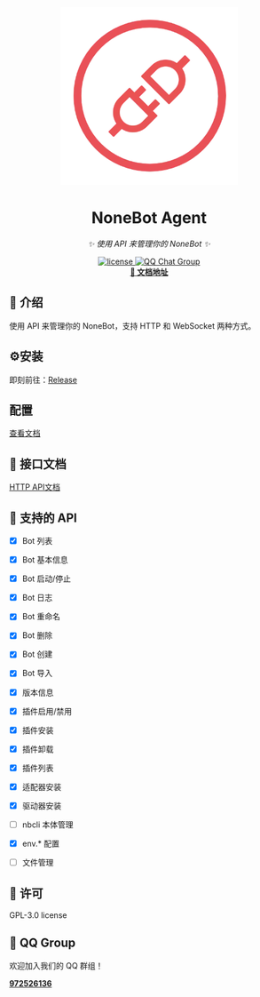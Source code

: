 <div align="center">
  <img src="img/logo.webp" alt="nonebot-flutter-gui" width="320" height="320" /><br>
<div align="center">

# NoneBot Agent
</div>

_✨ 使用 API 来管理你的 NoneBot ✨_

<a href="./LICENSE">
    <img src="https://img.shields.io/github/license/NonebotGUI/nonebot-agent.svg" alt="license">
</a>
<a href="http://qm.qq.com/cgi-bin/qm/qr?_wv=1027&k=d5JPzIUg6qjJo3E0Zz9vBeUuYNTW3ooC&authKey=xm%2F53DWfXOoz7Is3Llbc9r9E%2FB7AkSV8ERCXf7hI3e%2Fb6ra5gEhoJIfiCzZz6rCz&noverify=0&group_code=972526136">
  <img src="https://img.shields.io/badge/QQ%E7%BE%A4-972526136-orange?style=flat-square" alt="QQ Chat Group">
</a>
<br />
<a href="https://webui.nbgui.top" target="__blank">
  <strong>📖 文档地址</strong>
</a>

</div>



## 📖 介绍

使用 API 来管理你的 NoneBot，支持 HTTP 和 WebSocket 两种方式。


## ⚙️安装

即刻前往：[Release](https://github.com/NonebotGUI/nonebot-agent/releases)

## 配置

[查看文档](https://webui.nbgui.top)

## 🚀 接口文档

  [HTTP API文档](https://webui.nbgui.top/advanced/http/total.html)

## 📑 支持的 API

- [X] Bot 列表
- [X] Bot 基本信息
- [X] Bot 启动/停止
- [X] Bot 日志
- [X] Bot 重命名
- [X] Bot 删除
- [X] Bot 创建
- [X] Bot 导入
- [X] 版本信息
- [X] 插件启用/禁用
- [X] 插件安装
- [X] 插件卸载
- [X] 插件列表
- [X] 适配器安装
- [X] 驱动器安装
- [ ] nbcli 本体管理
- [X] env.* 配置
- [ ] 文件管理


## 📄 许可

GPL-3.0 license

## 🐧 QQ Group

欢迎加入我们的 QQ 群组！

<a href="http://qm.qq.com/cgi-bin/qm/qr?_wv=1027&k=d5JPzIUg6qjJo3E0Zz9vBeUuYNTW3ooC&authKey=xm%2F53DWfXOoz7Is3Llbc9r9E%2FB7AkSV8ERCXf7hI3e%2Fb6ra5gEhoJIfiCzZz6rCz&noverify=0&group_code=972526136" target="__blank">
  <strong>972526136</strong>
</a>
